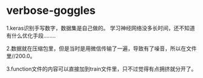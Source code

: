 # verbose-goggles
1.keras识别手写数字，数据集是自己做的。
学习神经网络没多长时间，还不知道有什么优化手段........

2.数据就在压缩包里，但是当时是用微信传输了一遍，导致有了噪音，所以在文件里//200.0。

3.function文件的内容可以直接加到train文件里，只不过觉得有点拥挤就分开了。
